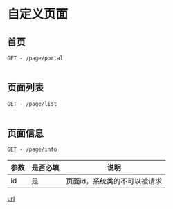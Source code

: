 # 自定义页面
## 首页

```html
GET - /page/portal
```

```json

```



## 页面列表

```html
GET - /page/list
```

```json

```



## 页面信息

```html
GET - /page/info
```

| 参数   | 是否必填 | 说明              |
| ---- | ---- | --------------- |
| id   | 是    | 页面id，系统类的不可以被请求 |

[url](http://www.apache.org/licenses/LICENSE-2.0.html)
